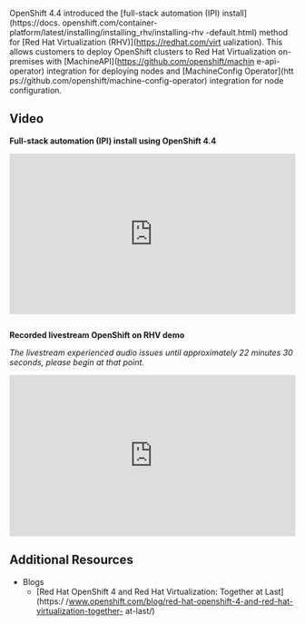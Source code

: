 OpenShift 4.4 introduced the [full-stack automation (IPI) install](https://docs.
openshift.com/container-platform/latest/installing/installing_rhv/installing-rhv
-default.html) method for [Red Hat Virtualization (RHV)](https://redhat.com/virt
ualization).  This allows customers to deploy OpenShift clusters to Red Hat 
Virtualization on-premises with [MachineAPI](https://github.com/openshift/machin
e-api-operator) integration for deploying nodes and [MachineConfig Operator](htt
ps://github.com/openshift/machine-config-operator) integration for node 
configuration.

## Video

**Full-stack automation (IPI) install using OpenShift 4.4**

<div style="
    position: relative; 
    padding-bottom: 56.25%; 
    margin-bottom: 2em;
    height: 0; 
    overflow: hidden; 
    max-width: 100%; 
    height: auto;">
    <iframe 
        src="https://www.youtube.com/embed/uFypQRWEKqo" 
        frameborder="0" 
        allowfullscreen 
        style="
            position: absolute; 
            top: 0; 
            left: 0; 
            width: 100%; 
            height: 100%;
        ">
    </iframe>
</div>

**Recorded livestream OpenShift on RHV demo**

_The livestream experienced audio issues until approximately 22 minutes 30 
seconds, please begin at that point._

<div style="
    position: relative; 
    padding-bottom: 56.25%; 
    margin-bottom: 2em;
    height: 0; 
    overflow: hidden; 
    max-width: 100%; 
    height: auto;">
    <iframe 
        src="https://www.youtube.com/embed/EgcOluTTDZE" 
        frameborder="0" 
        allowfullscreen 
        style="
            position: absolute; 
            top: 0; 
            left: 0; 
            width: 100%; 
            height: 100%;
        ">
    </iframe>
</div>

## Additional Resources

* Blogs
    * [Red Hat OpenShift 4 and Red Hat Virtualization: Together at Last](https:/
/www.openshift.com/blog/red-hat-openshift-4-and-red-hat-virtualization-together-
at-last/)